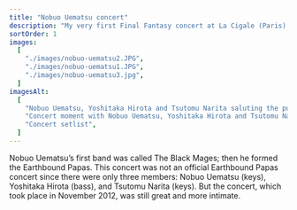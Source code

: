 ```yaml
---
title: "Nobuo Uematsu concert"
description: "My very first Final Fantasy concert at La Cigale (Paris) in November 2012 with Nobuo Uematsu!"
sortOrder: 1
images:
  [
    "./images/nobuo-uematsu2.JPG",
    "./images/nobuo-uematsu1.JPG",
    "./images/nobuo-uematsu3.jpg",
  ]
imagesAlt:
  [
    "Nobuo Uematsu, Yoshitaka Hirota and Tsutomu Narita saluting the public",
    "Concert moment with Nobuo Uematsu, Yoshitaka Hirota and Tsutomu Narita",
    "Concert setlist",
  ]
---
```


Nobuo Uematsu’s first band was called The Black Mages; then he formed the Earthbound Papas. This concert was not an official Earthbound Papas concert since there were only three members: Nobuo Uematsu (keys), Yoshitaka Hirota (bass), and Tsutomu Narita (keys). But the concert, which took place in November 2012, was still great and more intimate.
